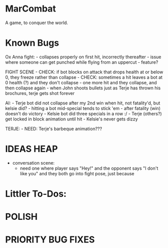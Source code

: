 # MarCombat
A game, to conquer the world.

# Known Bugs
Ox Anna fight:
    - collapses properly on first hit, incorrectly thereafter
    - issue where someone can get punched while flying from an uppercut - feature?

FIGHT SCENE
    - CHECK: if bot blocks on attack that drops health at or below 0, they freeze rather than collapse
    - CHECK: sometimes a hit leaves a bot at 0 health (?) and they don't collapse - one more hit and they collapse, and then collapse again
    - when John shoots bullets just as Terje has thrown his brochures, terje gets shot forever

AI:
    - Terje bot did not collapse after my 2nd win when hit, not fatality'd, but kelsie did?
    - hitting a bot mid-special tends to stick 'em
    - after fatality (win) doesn't do victory
    - Kelsie bot did three specials in a row :/
    - Terje (others?) get locked in block animation until hit
    - Kelsie's never gets dizzy

TERJE:
    - NEED: Terje's barbeque animation???


# IDEAS HEAP
- conversation scene:
    - need one where player says "Hey!" and the opponent says "I don't like you" and they both go into fight pose, just because


# Littler To-Dos:

# POLISH

# PRIORITY BUG FIXES
